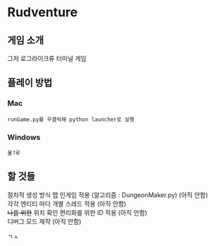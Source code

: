 # Rudventure

## 게임 소개
그저 로그라이크류 터미널 게임   
   
## 플레이 방법   
### Mac   
    runGame.py를 우클릭해 python launcher로 실행   

### Windows   
    몰?루

## 할 것들   
절차적 생성 방식 맵 인게임 적용 (알고리즘 : DungeonMaker.py) (아직 안함)   
각각 엔티티 마다 개별 스레드 적용 (아직 안함)   
~~나를 위한~~ 위치 확인 편리화를 위한 ID 적용 (아직 안함)   
디버그 모드 제작 (아직 안함)   
   
      
ㄱㅅ
   